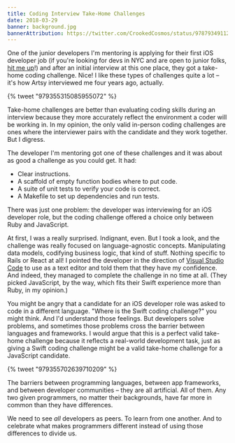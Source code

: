 ```yaml
---
title: Coding Interview Take-Home Challenges
date: 2018-03-29
banner: background.jpg
bannerAttribution: https://twitter.com/CrookedCosmos/status/978793491122843648
---
```


One of the junior developers I'm mentoring is applying for their first iOS developer job (if you're looking for devs in NYC and are open to junior folks, [hit me up](mailto:ash@ashfurrow.com)!) and after an initial interview at this one place, they got a take-home coding challenge. Nice! I like these types of challenges quite a lot – it's how Artsy interviewed me four years ago, actually.

{% tweet "979355315085955072" %}

Take-home challenges are better than evaluating coding skills during an interview because they more accurately reflect the environment a coder will be working in. In my opinion, the only valid in-person coding challenges are ones where the interviewer pairs with the candidate and they work together. But I digress.

The developer I'm mentoring got one of these challenges and it was about as good a challenge as you could get. It had:

- Clear instructions.
- A scaffold of empty function bodies where to put code.
- A suite of unit tests to verify your code is correct.
- A Makefile to set up dependencies and run tests.

There was just one problem: the developer was interviewing for an iOS developer role, but the coding challenge offered a choice only between Ruby and JavaScript.

At first, I was a really surprised. Indignant, even. But I took a look, and the challenge was really focused on language-agnostic concepts. Manipulating data models, codifying business logic, that kind of stuff. Nothing specific to Rails or React at all! I pointed the developer in the direction of [Visual Studio Code](https://code.visualstudio.com) to use as a text editor and told them that they have my confidence. And indeed, they managed to complete the challenge in no time at all. (They picked JavaScript, by the way, which fits their Swift experience more than Ruby, in my opinion.)

You might be angry that a candidate for an iOS developer role was asked to code in a different language. "Where is the Swift coding challenge?" you might think. And I'd understand those feelings. But developers solve problems, and sometimes those problems cross the barrier between languages and frameworks. I would argue that this is a perfect valid take-home challenge because it reflects a real-world development task, just as giving a Swift coding challenge might be a valid take-home challenge for a JavaScript candidate.

{% tweet "979355702639710209" %}

The barriers between programming languages, between app frameworks, and between developer communities – they are all artificial. All of them. Any two given programmers, no matter their backgrounds, have far more in common than they have differences.

We need to see _all_ developers as peers. To learn from one another. And to celebrate what makes programmers different instead of using those differences to divide us.
